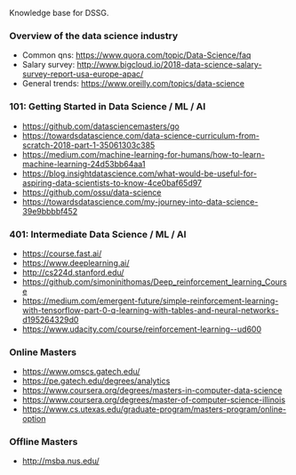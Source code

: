Knowledge base for DSSG.

### Overview of the data science industry
- Common qns: https://www.quora.com/topic/Data-Science/faq
- Salary survey: http://www.bigcloud.io/2018-data-science-salary-survey-report-usa-europe-apac/
- General trends: https://www.oreilly.com/topics/data-science

### 101: Getting Started in Data Science / ML / AI 
- https://github.com/datasciencemasters/go
- https://towardsdatascience.com/data-science-curriculum-from-scratch-2018-part-1-35061303c385
- https://medium.com/machine-learning-for-humans/how-to-learn-machine-learning-24d53bb64aa1
- https://blog.insightdatascience.com/what-would-be-useful-for-aspiring-data-scientists-to-know-4ce0baf65d97
- https://github.com/ossu/data-science
- https://towardsdatascience.com/my-journey-into-data-science-39e9bbbbf452

### 401: Intermediate Data Science / ML / AI 
- https://course.fast.ai/
- https://www.deeplearning.ai/
- http://cs224d.stanford.edu/
- https://github.com/simoninithomas/Deep_reinforcement_learning_Course
- https://medium.com/emergent-future/simple-reinforcement-learning-with-tensorflow-part-0-q-learning-with-tables-and-neural-networks-d195264329d0
- https://www.udacity.com/course/reinforcement-learning--ud600

### Online Masters
- https://www.omscs.gatech.edu/
- https://pe.gatech.edu/degrees/analytics
- https://www.coursera.org/degrees/masters-in-computer-data-science
- https://www.coursera.org/degrees/master-of-computer-science-illinois
- https://www.cs.utexas.edu/graduate-program/masters-program/online-option

### Offline Masters
- http://msba.nus.edu/
